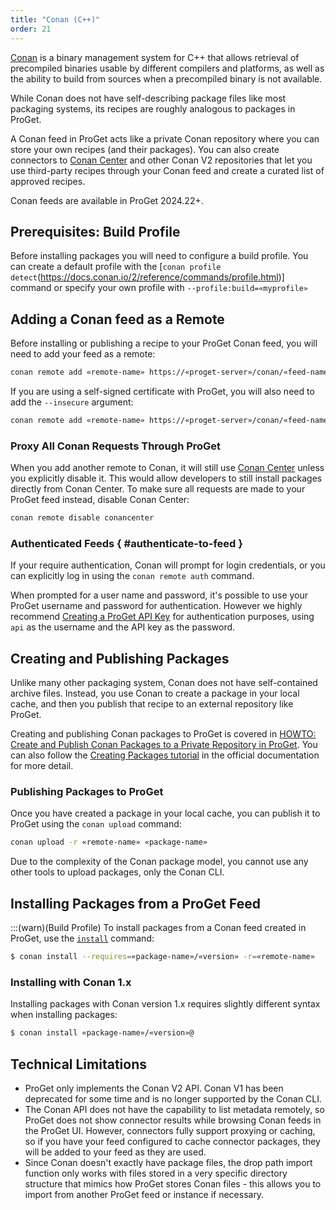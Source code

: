 ```yaml
---
title: "Conan (C++)"
order: 21
---
```


[Conan](https://conan.io) is a binary management system for C++ that allows retrieval of precompiled binaries usable by different compilers and platforms, as well as the ability to build from sources when a precompiled binary is not available.

While Conan does not have self-describing package files like most packaging systems, its recipes are roughly analogous to packages in ProGet.

A Conan feed in ProGet acts like a private Conan repository where you can store your own recipes (and their packages). You can also create connectors to [Conan Center](https://center.conan.io) and other Conan V2 repositories that let you use third-party recipes through your Conan feed and create a curated list of approved recipes.

Conan feeds are available in ProGet 2024.22+.

## Prerequisites: Build Profile

Before installing packages you will need to configure a build profile. You can create a default profile with the [`conan profile detect`(https://docs.conan.io/2/reference/commands/profile.html)] command or specify your own profile with `--profile:build=«myprofile»`

## Adding a Conan feed as a Remote

Before installing or publishing a recipe to your ProGet Conan feed, you will need to add your feed as a remote:

```bash
conan remote add «remote-name» https://«proget-server»/conan/«feed-name»/
```

If you are using a self-signed certificate with ProGet, you will also need to add the `--insecure` argument:

```bash
conan remote add «remote-name» https://«proget-server»/conan/«feed-name»/ --insecure
```

### Proxy All Conan Requests Through ProGet

When you add another remote to Conan, it will still use [Conan Center](https://center.conan.io) unless you explicitly disable it. This would allow developers to still install packages directly from Conan Center. To make sure all requests are made to your ProGet feed instead, disable Conan Center:

```bash
conan remote disable conancenter
```

### Authenticated Feeds { #authenticate-to-feed }

If your require authentication, Conan will prompt for login credentials, or you can explicitly log in using the `conan remote auth` command.

When prompted for a user name and password, it's possible to use your ProGet username and password for authentication. However we highly recommend [Creating a ProGet API Key](/docs/proget/reference-api/proget-apikeys) for authentication purposes, using `api` as the username and the API key as the password. 

## Creating and Publishing Packages

Unlike many other packaging system, Conan does not have self-contained archive files. Instead, you use Conan to create a package in your local cache, and then you publish that recipe to an external repository like ProGet.

Creating and publishing Conan packages to ProGet is covered in [HOWTO: Create and Publish Conan Packages to a Private Repository in ProGet](docs/conan/howto-conan-publish.md). You can also follow the [Creating Packages tutorial](https://docs.conan.io/2/tutorial/creating_packages.html) in the official documentation for more detail.

### Publishing Packages to ProGet

Once you have created a package in your local cache, you can publish it to ProGet using the `conan upload` command:

```bash
conan upload -r «remote-name» «package-name»
```

Due to the complexity of the Conan package model, you cannot use any other tools to upload packages, only the Conan CLI.

## Installing Packages from a ProGet Feed

:::(warn)(Build Profile)
To install packages from a Conan feed created in ProGet, use the [`install`](https://docs.conan.io/1/reference/commands/consumer/install.html) command:

```bash
$ conan install --requires=«package-name»/«version» -r=«remote-name»
```

### Installing with Conan 1.x

Installing packages with Conan version 1.x requires slightly different syntax when installing packages:

```bash
$ conan install «package-name»/«version»@
```

## Technical Limitations

 - ProGet only implements the Conan V2 API. Conan V1 has been deprecated for some time and is no longer supported by the Conan CLI.
 - The Conan API does not have the capability to list metadata remotely, so ProGet does not show connector results while browsing Conan feeds in the ProGet UI. However, connectors fully support proxying or caching, so if you have your feed configured to cache connector packages, they will be added to your feed as they are used.
 - Since Conan doesn't exactly have package files, the drop path import function only works with files stored in a very specific directory structure that mimics how ProGet stores Conan files - this allows you to import from another ProGet feed or instance if necessary.

